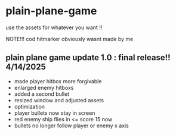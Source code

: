 # plain-plane-game



use the assets for whatever you want !!

NOTE!!!
cod hitmarker obviously wasnt made by me

plain plane game update 1.0 : final release!! 4/14/2025
   --------------------------------
- made player hitbox more forgivable
- enlarged enemy hitboxs
- added a second bullet
- resized window and adjusted assets
- optimization
- player bullets now stay in screen
- red enemy ship flies in <= score 15 now
- bullets no longer follow player or enemy x axis
